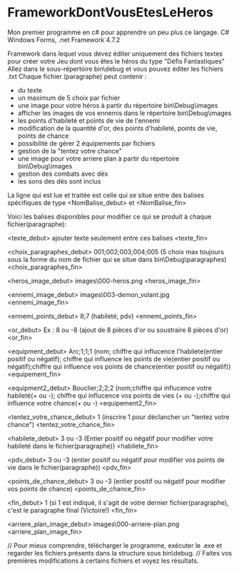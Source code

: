 # FrameworkDontVousEtesLeHeros

Mon premier programme en c# pour apprendre un peu plus ce langage.
C# Windows Forms, .net Framework 4.7.2

Framework dans lequel vous devez éditer uniquement des fichiers textes pour créer votre Jeu dont vous êtes le héros du type "Défis Fantastiques"
Allez dans le sous-répertoire bin\debug et vous pouvez éditer les fichiers .txt
Chaque fichier (paragraphe) peut contenir :

- du texte
- un maximum de 5 choix par fichier
- une image pour votre héros à partir du répertoire bin\Debug\images
- afficher les images de vos ennemis dans le répertoire bin\Debug\images
- les points d'habileté et points de vie de l'ennemi
- modification de la quantité d'or, des points d'habileté, points de vie, points de chance
- possibilité de gérer 2 équipements par fichiers
- gestion de la "tentez votre chance"
- une image pour votre arriere plan à partir du répertoire bin\Debug\images
- gestion des combats avec dés
- les sons des dés sont inclus

La ligne qui est lue et traitée est celle qui se situe entre des balises spécifiques de type <NomBalise_debut> et <NomBalise_fin>

Voici les balises disponibles pour modifier ce qui se produit à chaque fichier(paragraphe):

<texte_debut>
ajouter texte seulement entre ces balises
<texte_fin>

<choix_paragraphes_debut>
001;002;003;004;005 (5 choix max toujours sous la forme du nom de fichier qui se situe dans bin\Debug\paragraphes)
<choix_paragraphes_fin>

<heros_image_debut>
images\\000-heros.png
<heros_image_fin>

<ennemi_image_debut>
images\\003-demon_volant.jpg
<ennemi_image_fin>

<ennemi_points_debut>
8;7 (habileté, pdv)
<ennemi_points_fin>

<or_debut>
Ex : 8 ou -8 (ajout de 8 pièces d'or ou soustraire 8 pièces d'or)
<or_fin>

<equipment_debut>
Arc;1;1;1 (nom; chiffre qui influcence l'habilete(entier positif ou négatif); chiffre qui influence les points de vie(entier positif ou négatif);chiffre qui influence vos points de chance(entier positif ou négatif))
<equipement_fin>

<equipment2_debut>
Bouclier;2;2;2 (nom;chiffre qui influcence votre habileté(+ ou -); chiffre qui influcence vos points de vies (+ ou -);chiffre qui influence votre chance(+ ou -)
<equipement2_fin>

<tentez_votre_chance_debut>
1 (inscrire 1 pour déclancher un "tentez votre chance")
<tentez_votre_chance_fin>

<habilete_debut>
3 ou -3 (Entier positif ou négatif pour modifier votre habileté dans le fichier(paragraphe))
<habilete_fin>

<pdv_debut>
3 ou -3 (entier positif ou négatif pour modifier vos points de vie dans le fichier(paragraphe))
<pdv_fin>

<points_de_chance_debut>
3 ou -3 (entier positif ou négatif pour modifier vos points de chance)
<points_de_chance_fin>

<fin_debut>
1  (si 1 est indiqué, il s'agit de votre dernier fichier(paragraphe), c'est le paragraphe final (Victoire!)
<fin_fin>

<arriere_plan_image_debut>
images\\000-arriere-plan.png
<arriere_plan_image_fin>

// Pour mieux comprendre, télécharger le programme, exécuter le .exe et regarder les fichiers présents dans la structure sous bin\debug.  // Faites vos premières modifications à certains fichiers et voyez les résultats.
